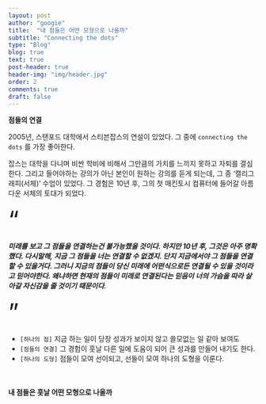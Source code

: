 ```yaml
---
layout: post
author: "googie"
title:  "내 점들은 어떤 모형으로 나올까"
subtitle: "Connecting the dots"
type: "Blog"
blog: true
text: true
post-header: true
header-img: "img/header.jpg"
order: 2
comments: true
draft: false
---
```


**점들의 연결**

2005년, 스탠포드 대학에서 스티븐잡스의 연설이 있었다. 그 중에 `connecting the dots` 를 가장 좋아한다.

잡스는 대학을 다니며 비싼 학비에 비해서 그만큼의 가치를 느끼지 못하고 자퇴를 결심한다. 그리고 들어야하는 강의가 아닌 본인이 원하는 강의를 듣게 되는데, 그 중 ‘캘리그래피(서체)’ 수업이 있었다. 그 경험은 10년 후, 그의 첫 매킨토시 컴퓨터에 들어갈 아름다운 서체의 토대가 되었다.

<font size="30">“</font>

_**미래를 보고 그 점들을 연결하는건 불가능했을 것이다.
하지만 10년 후, 그것은 아주 명확했다.
다시말해, 지금 그 점들을 너는 연결할 수 없겠지.
단지 지금에서야 그 점들을 연결할 수 있을거다.
그러니 지금의 점들이 당신 미래에 어떤식으로든 연결될 수 있을 것이라고 믿어야한다.
왜냐하면 현재의 점들이 미래로 연결된다는 믿음이 너의 가슴을 따라 살아갈 자신감을 줄 것이기 때문이다.**_

<font size="30">”</font>



- `[하나의 점]`  지금 하는 일이 당장 성과가 보이지 않고 쓸모없는 일 같아 보여도<br>
- `[점들의 연결]`  그 경험이 훗날 다른 일에 도움이 되어 큰 성과를 만들어 내기도 한다.<br>
- `[하나의 도형]`  점들이 모여 선이되고, 선들이 모여 하나의 도형을 이룬다.

<br><br>
**내 점들은 훗날 어떤 모형으로 나올까**
